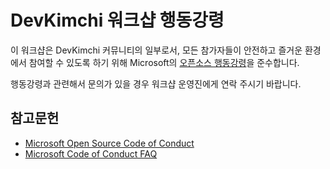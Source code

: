 # DevKimchi 워크샵 행동강령

이 워크샵은 DevKimchi 커뮤니티의 일부로서, 모든 참가자들이 안전하고 즐거운 환경에서 참여할 수 있도록 하기 위해 Microsoft의 [오픈소스 행동강령](https://opensource.microsoft.com/codeofconduct/)을 준수합니다.

행동강령과 관련해서 문의가 있을 경우 워크샵 운영진에게 연락 주시기 바랍니다.

## 참고문헌

- [Microsoft Open Source Code of Conduct](https://opensource.microsoft.com/codeofconduct/)
- [Microsoft Code of Conduct FAQ](https://opensource.microsoft.com/codeofconduct/faq/)
